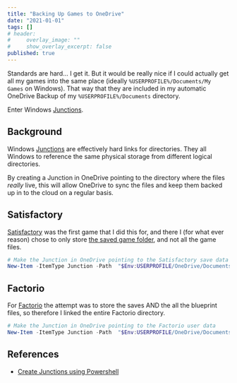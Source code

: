 ```yaml
---
title: "Backing Up Games to OneDrive"
date: "2021-01-01"
tags: []
# header:
#     overlay_image: ""
#     show_overlay_excerpt: false
published: true
---
```


Standards are hard... I get it. But it would be really nice if I could actually get all my games into the same place (ideally `%USERPROFILE%/Documents/My Games` on Windows). That way that they are included in my automatic OneDrive Backup of my `%USERPROFILE%/Documents` directory.

Enter Windows [Junctions](https://docs.microsoft.com/en-us/sysinternals/downloads/junction).

## Background

Windows [Junctions](https://docs.microsoft.com/en-us/sysinternals/downloads/junction) are effectively hard links for directories. They all Windows to reference the same physical storage from different logical directories.

By creating a Junction in OneDrive pointing to the directory where the files *really* live, this will allow OneDrive to sync the files and keep them backed up in to the cloud on a regular basis.

## Satisfactory

[Satisfactory](https://www.satisfactorygame.com/) was the first game that I did this for, and there I (for what ever reason) chose to only store [the saved game folder](https://satisfactory.gamepedia.com/Save_files), and not all the game files.

```powershell
# Make the Junction in OneDrive pointing to the Satisfactory save data
New-Item -ItemType Junction -Path  "$Env:USERPROFILE/OneDrive/Documents/My Games/FactoryGame/" -Target "$Env:LOCALAPPDATA/FactoryGame/Saved/"
```

## Factorio

For [Factorio](https://factorio.com/) the attempt was to store the saves AND the all the blueprint files, so therefore I linked the entire Factorio directory.

```powershell
# Make the Junction in OneDrive pointing to the Factorio user data
New-Item -ItemType Junction -Path  "$Env:USERPROFILE/OneDrive/Documents/My Games/Factorio/" -Target "$Env:APPDATA/Factorio/"
```

## References

- [Create Junctions using Powershell](https://docs.microsoft.com/en-us/powershell/module/microsoft.powershell.management/new-item?view=powershell-7.1#examples)

